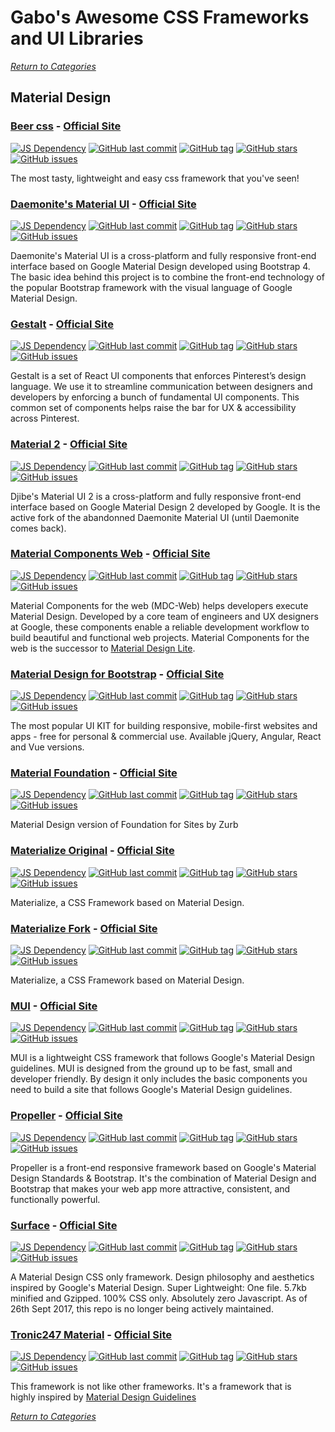 # Gabo's Awesome CSS Frameworks and UI Libraries

[_Return to Categories_](../README.md)


## Material Design


### [Beer css](https://github.com/beercss/beercss) - [Official Site](https://www.beercss.com/)

[![JS Dependency](https://img.shields.io/badge/JS-yes-blue.svg?style=flat-square&maxAge=5184000)]()
[![GitHub last commit](https://img.shields.io/github/last-commit/beercss/beercss.svg?style=flat-square&maxAge=5184000)]()
[![GitHub tag](https://img.shields.io/github/tag/beercss/beercss.svg?style=flat-square&maxAge=5184000)]()
[![GitHub stars](https://img.shields.io/github/stars/beercss/beercss.svg?style=flat-square&maxAge=5184000)]()
[![GitHub issues](https://img.shields.io/github/issues/beercss/beercss.svg?style=flat-square&maxAge=5184000)]()

The most tasty, lightweight and easy css framework that you've seen!


### [Daemonite's Material UI](https://github.com/daemonite/material) - [Official Site](http://daemonite.github.io/material/)

[![JS Dependency](https://img.shields.io/badge/JS-yes-blue.svg?style=flat-square&maxAge=5184000)]()
[![GitHub last commit](https://img.shields.io/github/last-commit/daemonite/material.svg?style=flat-square&maxAge=5184000)]()
[![GitHub tag](https://img.shields.io/github/tag/daemonite/material.svg?style=flat-square&maxAge=5184000)]()
[![GitHub stars](https://img.shields.io/github/stars/daemonite/material.svg?style=flat-square&maxAge=5184000)]()
[![GitHub issues](https://img.shields.io/github/issues/daemonite/material.svg?style=flat-square&maxAge=5184000)]()

Daemonite's Material UI is a cross-platform and fully responsive 
front-end interface based on Google Material Design developed using 
Bootstrap 4. The basic idea behind this project is to combine the 
front-end technology of the popular Bootstrap framework with the visual 
language of Google Material Design.

### [Gestalt](https://github.com/pinterest/gestalt) - [Official Site](https://gestalt.netlify.app/)

[![JS Dependency](https://img.shields.io/badge/JS-yes-blue.svg?style=flat-square&maxAge=5184000)]()
[![GitHub last commit](https://img.shields.io/github/last-commit/pinterest/gestalt.svg?style=flat-square&maxAge=5184000)]()
[![GitHub tag](https://img.shields.io/github/tag/pinterest/gestalt.svg?style=flat-square&maxAge=5184000)]()
[![GitHub stars](https://img.shields.io/github/stars/pinterest/gestalt.svg?style=flat-square&maxAge=5184000)]()
[![GitHub issues](https://img.shields.io/github/issues/pinterest/gestalt.svg?style=flat-square&maxAge=5184000)]()

Gestalt is a set of React UI components that enforces Pinterest’s design 
language. We use it to streamline communication between designers and 
developers by enforcing a bunch of fundamental UI components. This 
common set of components helps raise the bar for UX & accessibility 
across Pinterest.


### [Material 2](https://github.com/djibe/material) - [Official Site](https://djibe.github.io/material/)

[![JS Dependency](https://img.shields.io/badge/JS-yes-blue.svg?style=flat-square&maxAge=5184000)]()
[![GitHub last commit](https://img.shields.io/github/last-commit/djibe/material.svg?style=flat-square&maxAge=5184000)]()
[![GitHub tag](https://img.shields.io/github/tag/djibe/material.svg?style=flat-square&maxAge=5184000)]()
[![GitHub stars](https://img.shields.io/github/stars/djibe/material.svg?style=flat-square&maxAge=5184000)]()
[![GitHub issues](https://img.shields.io/github/issues/djibe/material.svg?style=flat-square&maxAge=5184000)]()

Djibe's Material UI 2 is a cross-platform and fully responsive front-end 
interface based on Google Material Design 2 developed by Google. It is 
the active fork of the abandonned Daemonite Material UI (until Daemonite 
comes back).


### [Material Components Web](https://github.com/material-components/material-components-web) - [Official Site](https://material.io/components/web/)

[![JS Dependency](https://img.shields.io/badge/JS-yes-blue.svg?style=flat-square&maxAge=5184000)]()
[![GitHub last commit](https://img.shields.io/github/last-commit/material-components/material-components-web.svg?style=flat-square&maxAge=5184000)]()
[![GitHub tag](https://img.shields.io/github/tag/material-components/material-components-web.svg?style=flat-square&maxAge=5184000)]()
[![GitHub stars](https://img.shields.io/github/stars/material-components/material-components-web.svg?style=flat-square&maxAge=5184000)]()
[![GitHub issues](https://img.shields.io/github/issues/material-components/material-components-web.svg?style=flat-square&maxAge=5184000)]()

Material Components for the web (MDC-Web) helps developers execute 
Material Design. Developed by a core team of engineers and UX designers
at Google, these components enable a reliable development workflow to
build beautiful and functional web projects. Material Components for the
web is the successor to
[Material Design Lite](#material-design-lite---official-site).


### [Material Design for Bootstrap](https://github.com/mdbootstrap/bootstrap-material-design) - [Official Site](http://mdbootstrap.com/material-design-for-bootstrap/)

[![JS Dependency](https://img.shields.io/badge/JS-yes-blue.svg?style=flat-square&maxAge=5184000)]()
[![GitHub last commit](https://img.shields.io/github/last-commit/mdbootstrap/bootstrap-material-design.svg?style=flat-square&maxAge=5184000)]()
[![GitHub tag](https://img.shields.io/github/tag/mdbootstrap/bootstrap-material-design.svg?style=flat-square&maxAge=5184000)]()
[![GitHub stars](https://img.shields.io/github/stars/mdbootstrap/bootstrap-material-design.svg?style=flat-square&maxAge=5184000)]()
[![GitHub issues](https://img.shields.io/github/issues/mdbootstrap/bootstrap-material-design.svg?style=flat-square&maxAge=5184000)]()

The most popular UI KIT for building responsive, mobile-first websites and apps - free for personal & commercial use.
Available jQuery, Angular, React and Vue versions.


### [Material Foundation](https://github.com/mikolajdobrucki/material-foundation) - [Official Site](http://materialfoundation.mikolajdobrucki.com/)

[![JS Dependency](https://img.shields.io/badge/JS-yes-blue.svg?style=flat-square&maxAge=5184000)]()
[![GitHub last commit](https://img.shields.io/github/last-commit/mikolajdobrucki/material-foundation.svg?style=flat-square&maxAge=5184000)]()
[![GitHub tag](https://img.shields.io/github/tag/mikolajdobrucki/material-foundation.svg?style=flat-square&maxAge=5184000)]()
[![GitHub stars](https://img.shields.io/github/stars/mikolajdobrucki/material-foundation.svg?style=flat-square&maxAge=5184000)]()
[![GitHub issues](https://img.shields.io/github/issues/mikolajdobrucki/material-foundation.svg?style=flat-square&maxAge=5184000)]()

Material Design version of Foundation for Sites by Zurb


### [Materialize Original](https://github.com/Dogfalo/materialize) - [Official Site](http://materializecss.com/)

[![JS Dependency](https://img.shields.io/badge/JS-yes-blue.svg?style=flat-square&maxAge=5184000)]()
[![GitHub last commit](https://img.shields.io/github/last-commit/Dogfalo/materialize.svg?style=flat-square&maxAge=5184000)]()
[![GitHub tag](https://img.shields.io/github/tag/Dogfalo/materialize.svg?style=flat-square&maxAge=5184000)]()
[![GitHub stars](https://img.shields.io/github/stars/Dogfalo/materialize.svg?style=flat-square&maxAge=5184000)]()
[![GitHub issues](https://img.shields.io/github/issues/Dogfalo/materialize.svg?style=flat-square&maxAge=5184000)]()

Materialize, a CSS Framework based on Material Design.


### [Materialize Fork](https://github.com/materializecss/materialize) - [Official Site](https://materializecss.github.io/materialize/)

[![JS Dependency](https://img.shields.io/badge/JS-yes-blue.svg?style=flat-square&maxAge=5184000)]()
[![GitHub last commit](https://img.shields.io/github/last-commit/materializecss/materialize.svg?style=flat-square&maxAge=5184000)]()
[![GitHub tag](https://img.shields.io/github/tag/materializecss/materialize.svg?style=flat-square&maxAge=5184000)]()
[![GitHub stars](https://img.shields.io/github/stars/materializecss/materialize.svg?style=flat-square&maxAge=5184000)]()
[![GitHub issues](https://img.shields.io/github/issues/materializecss/materialize.svg?style=flat-square&maxAge=5184000)]()

Materialize, a CSS Framework based on Material Design.


### [MUI](https://github.com/muicss/mui) - [Official Site](https://www.muicss.com/)

[![JS Dependency](https://img.shields.io/badge/JS-yes-blue.svg?style=flat-square&maxAge=5184000)]()
[![GitHub last commit](https://img.shields.io/github/last-commit/muicss/mui.svg?style=flat-square&maxAge=5184000)]()
[![GitHub tag](https://img.shields.io/github/tag/muicss/mui.svg?style=flat-square&maxAge=5184000)]()
[![GitHub stars](https://img.shields.io/github/stars/muicss/mui.svg?style=flat-square&maxAge=5184000)]()
[![GitHub issues](https://img.shields.io/github/issues/muicss/mui.svg?style=flat-square&maxAge=5184000)]()

MUI is a lightweight CSS framework that follows Google's Material Design
guidelines. MUI is designed from the ground up to be fast, small and
developer friendly. By design it only includes the basic components you
need to build a site that follows Google's Material Design guidelines.


### [Propeller](https://github.com/digicorp/propeller) - [Official Site](https://propeller.in/)

[![JS Dependency](https://img.shields.io/badge/JS-yes-blue.svg?style=flat-square&maxAge=5184000)]()
[![GitHub last commit](https://img.shields.io/github/last-commit/digicorp/propeller.svg?style=flat-square&maxAge=5184000)]()
[![GitHub tag](https://img.shields.io/github/tag/digicorp/propeller.svg?style=flat-square&maxAge=5184000)]()
[![GitHub stars](https://img.shields.io/github/stars/digicorp/propeller.svg?style=flat-square&maxAge=5184000)]()
[![GitHub issues](https://img.shields.io/github/issues/digicorp/propeller.svg?style=flat-square&maxAge=5184000)]()

Propeller is a front-end responsive framework based on Google's Material
Design Standards & Bootstrap. It's the combination of Material Design
and Bootstrap that makes your web app more attractive, consistent, and
functionally powerful.


### [Surface](https://github.com/mildrenben/surface) - [Official Site](http://mildrenben.github.io/surface/)

[![JS Dependency](https://img.shields.io/badge/JS-no-lightgrey.svg?style=flat-square&maxAge=5184000)]()
[![GitHub last commit](https://img.shields.io/github/last-commit/mildrenben/surface.svg?style=flat-square&maxAge=5184000)]()
[![GitHub tag](https://img.shields.io/github/tag/mildrenben/surface.svg?style=flat-square&maxAge=5184000)]()
[![GitHub stars](https://img.shields.io/github/stars/mildrenben/surface.svg?style=flat-square&maxAge=5184000)]()
[![GitHub issues](https://img.shields.io/github/issues/mildrenben/surface.svg?style=flat-square&maxAge=5184000)]()

A Material Design CSS only framework. Design philosophy and aesthetics 
inspired by Google's Material Design. Super Lightweight: One file. 5.7kb
minified and Gzipped. 100% CSS only. Absolutely zero Javascript. As of
26th Sept 2017, this repo is no longer being actively maintained.


### [Tronic247 Material](https://github.com/Tronic247/material) - [Official Site](https://www.tronic247.com/material/)

[![JS Dependency](https://img.shields.io/badge/JS-yes-blue.svg?style=flat-square&maxAge=5184000)]()
[![GitHub last commit](https://img.shields.io/github/last-commit/tronic247/material.svg?style=flat-square&maxAge=5184000)]()
[![GitHub tag](https://img.shields.io/github/tag/tronic247/material.svg?style=flat-square&maxAge=5184000)]()
[![GitHub stars](https://img.shields.io/github/stars/tronic247/material.svg?style=flat-square&maxAge=5184000)]()
[![GitHub issues](https://img.shields.io/github/issues/tronic247/material.svg?style=flat-square&maxAge=5184000)]()

This framework is not like other frameworks. It's a framework that is  
highly inspired by [Material Design Guidelines](https://material.io/design/)


[_Return to Categories_](../README.md)
